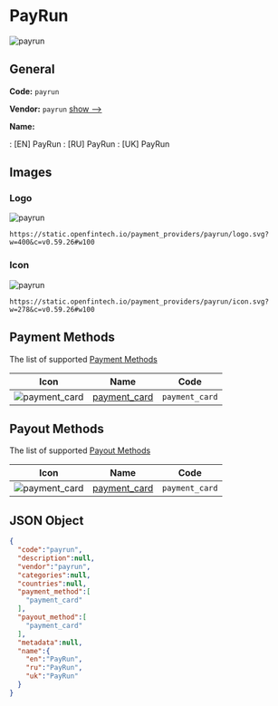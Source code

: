 
# PayRun 
![payrun](https://static.openfintech.io/payment_providers/payrun/logo.svg?w=400&c=v0.59.26#w100)  

## General 
 
**Code:** `payrun` 
 
**Vendor:** `payrun` [show -->](/vendors/payrun/) 
 
**Name:** 
 
:	[EN] PayRun 
:	[RU] PayRun 
:	[UK] PayRun 
 

## Images 

### Logo 
 
![payrun](https://static.openfintech.io/payment_providers/payrun/logo.svg?w=400&c=v0.59.26#w100)  

```
https://static.openfintech.io/payment_providers/payrun/logo.svg?w=400&c=v0.59.26#w100
```  

### Icon 
 
![payrun](https://static.openfintech.io/payment_providers/payrun/icon.svg?w=278&c=v0.59.26#w100)  

```
https://static.openfintech.io/payment_providers/payrun/icon.svg?w=278&c=v0.59.26#w100
```  

## Payment Methods 
 
The list of supported [Payment Methods](/payment-methods/) 

|Icon|Name|Code| 
|:---:|:---:|:---:| 
|![payment_card](https://static.openfintech.io/payment_methods/payment_card/icon.svg?w=278&c=v0.59.26#w100) |[payment_card](/payment-methods/payment_card/)|`payment_card`| 
 

## Payout Methods 
 
The list of supported [Payout Methods](/payout-methods/) 

|Icon|Name|Code| 
|:---:|:---:|:---:| 
|![payment_card](https://static.openfintech.io/payout_methods/payment_card/icon.svg?w=278&c=v0.59.26#w40) |[payment_card](payout-methodspayment_card/)|`payment_card`| 
 

## JSON Object 

```json
{
  "code":"payrun",
  "description":null,
  "vendor":"payrun",
  "categories":null,
  "countries":null,
  "payment_method":[
    "payment_card"
  ],
  "payout_method":[
    "payment_card"
  ],
  "metadata":null,
  "name":{
    "en":"PayRun",
    "ru":"PayRun",
    "uk":"PayRun"
  }
}
```  
